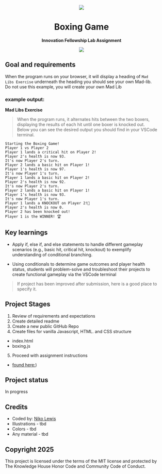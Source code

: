 <div align="center"><img src="app/src/main/res/mipmap-xhdpi/ic_launcher.png"></div>
<h1 align="center">Boxing Game</h1>
<p align="center"><strong>Innovation Fellowship Lab Assignment</strong>
<br/>
<div align="center"><img src="demo.gif"></img></div>

<h2>Goal and requirements</h2>

When the program runs on your browser, it will display a heading of `Mad Libs Exercise` underneath the heading you should see your own Mad-lib. Do not use this example, you will create your own Mad Lib

### example output:

**Mad Libs Exercise**

> When the program runs, it alternates hits between the two boxers, displaying the results of each hit until one boxer is knocked out. Below you can see the desired output you should find in your VSCode terminal.

```
Starting the Boxing Game!
Player 1 vs Player 2
Player 1 lands a critical hit on Player 2!
Player 2's health is now 93.
It's now Player 2's turn.
Player 2 lands a basic hit on Player 1!
Player 1's health is now 97.
It's now Player 1's turn.
Player 1 lands a basic hit on Player 2!
Player 2's health is now 92.
It's now Player 2's turn.
Player 2 lands a basic hit on Player 1!
Player 1's health is now 93.
It's now Player 1's turn.
Player 1 lands a KNOCKOUT on Player 2!🥊
Player 2's health is now 0.
Player 2 has been knocked out!
Player 1 is the WINNER! 🏆
```


<h2>Key learnings</h2>

- Apply if, else if, and else statements to handle different gameplay scenarios (e.g., basic hit, critical hit, knockout) to exemplify understanding of conditional branching.

- Using conditionals to determine game outcomes and player health status, students will problem-solve and troubleshoot their projects to create functional gameplay via the VSCode terminal


>If project has been improved after submission, here is a good place to specify it.

<h2>Project Stages</h2>

1. Review of requirements and expectations
2. Create detailed readme
3. Create a new public GitHub Repo
4. Create files for vanilla Javascript, HTML. and CSS structure
  - index.html
  - boxing.js   
5. Proceed with assignment instructions
  - [found here:](https://docs.google.com/document/d/1pvsqXX06v1anVqhnUZwHYQPVkeUDsi3MswEYWGYKLXM/edit?tab=t.0))
  
    

<h2>Project status</h2>
In progress

<h2>Credits</h2>

- Coded by: <a href="https://www.linkedin.com/in/nikolewis/)" target="_blank">Niko Lewis</a>
- Illustrations - tbd
- Colors - tbd
- Any material - tbd

<h2>Copyright 2025</h2>
This project is licensed under the terms of the MIT license
 and protected by The Knowledge House Honor Code and Community Code of Conduct.
